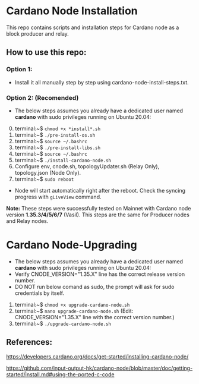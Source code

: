 # Cardano Node Installation

This repo contains scripts and installation steps for Cardano node as a block producer and relay.

## How to use this repo:

### Option 1:

- Install it all manually step by step using cardano-node-install-steps.txt.

### Option 2: (Recomended)

- The below steps assumes you already have a dedicated user named **cardano** with sudo privileges running on Ubuntu 20.04:

0. terminal:~$ `chmod +x *install*.sh`
1. terminal:~$ `./pre-install-os.sh`
2. terminal:~$ `source ~/.bashrc`
3. terminal:~$ `./pre-install-libs.sh`
4. terminal:~$ `source ~/.bashrc`
5. terminal:~$ `./install-cardano-node.sh`
6. Configure env, cnode.sh, topologyUpdater.sh (Relay Only), topology.json (Node Only).
7. terminal:~$ `sudo reboot`
* Node will start automatically right after the reboot. Check the syncing progress with `gLiveView` command.

**Note:** These steps were successfully tested on Mainnet with Cardano node version **1.35.3/4/5/6/7** (Vasil). This steps are the same for Producer nodes and Relay nodes.

# Cardano Node-Upgrading

- The below steps assumes you already have a dedicated user named **cardano** with sudo privileges running on Ubuntu 20.04:
- Verify CNODE_VERSION="1.35.X" line has the correct release version number.
- DO NOT run below comand as sudo, the prompt will ask for sudo credentials by itself.

1. terminal:~$ `chmod +x upgrade-cardano-node.sh`
2. terminal:~$ `nano upgrade-cardano-node.sh` (Edit: CNODE_VERSION="1.35.X" line with the correct version number.)
3. terminal:~$ `./upgrade-cardano-node.sh`

## References:

https://developers.cardano.org/docs/get-started/installing-cardano-node/

https://github.com/input-output-hk/cardano-node/blob/master/doc/getting-started/install.md#using-the-ported-c-code
